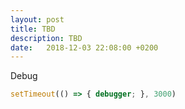 ```yaml
---
layout: post
title: TBD
description: TBD
date:   2018-12-03 22:08:00 +0200
---
```


Debug
```js
setTimeout(() => { debugger; }, 3000)
```